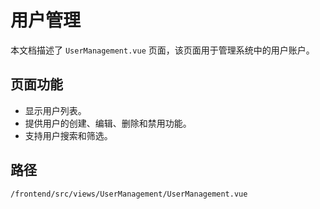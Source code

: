 # 用户管理

本文档描述了 `UserManagement.vue` 页面，该页面用于管理系统中的用户账户。

## 页面功能
*   显示用户列表。
*   提供用户的创建、编辑、删除和禁用功能。
*   支持用户搜索和筛选。

## 路径
`/frontend/src/views/UserManagement/UserManagement.vue`